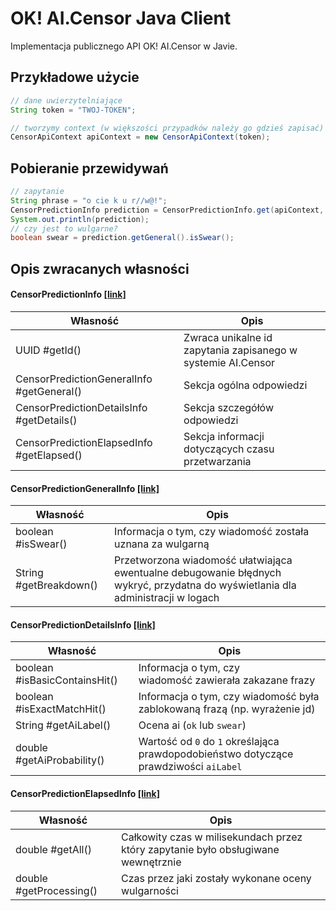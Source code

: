 # OK! AI.Censor Java Client
Implementacja publicznego API OK! AI.Censor w Javie.

## Przykładowe użycie
```java
// dane uwierzytelniające
String token = "TWOJ-TOKEN";

// tworzymy context (w większości przypadków należy go gdzieś zapisać)
CensorApiContext apiContext = new CensorApiContext(token);
```

## Pobieranie przewidywań
```java
// zapytanie
String phrase = "o cie k u r//w@!";
CensorPredictionInfo prediction = CensorPredictionInfo.get(apiContext, phrase);
System.out.println(prediction);
// czy jest to wulgarne?
boolean swear = prediction.getGeneral().isSwear();
```

## Opis zwracanych własności

#### CensorPredictionInfo [[link]](https://github.com/OkaeriPoland/ai-censor-java-client/blob/master/src/main/java/eu/okaeri/aicensor/client/info/CensorPredictionInfo.java)

| Własność  | Opis |
| ------------- | ------------- |
| UUID #getId() | Zwraca unikalne id zapytania zapisanego w systemie AI.Censor |
| CensorPredictionGeneralInfo #getGeneral() | Sekcja ogólna odpowiedzi |
| CensorPredictionDetailsInfo #getDetails() | Sekcja szczegółów odpowiedzi |
| CensorPredictionElapsedInfo #getElapsed() | Sekcja informacji dotyczących czasu przetwarzania |


#### CensorPredictionGeneralInfo [[link]](https://github.com/OkaeriPoland/ai-censor-java-client/blob/master/src/main/java/eu/okaeri/aicensor/client/info/CensorPredictionGeneralInfo.java)

| Własność  | Opis |
| ------------- | ------------- |
| boolean #isSwear() | Informacja o tym, czy wiadomość została uznana za wulgarną |
| String #getBreakdown() | Przetworzona wiadomość ułatwiająca ewentualne debugowanie błędnych wykryć, przydatna do wyświetlania dla administracji w logach |


#### CensorPredictionDetailsInfo [[link]](https://github.com/OkaeriPoland/ai-censor-java-client/blob/master/src/main/java/eu/okaeri/aicensor/client/info/CensorPredictionDetailsInfo.java)

| Własność  | Opis |
| ------------- | ------------- |
| boolean #isBasicContainsHit() | Informacja o tym, czy wiadomość zawierała zakazane frazy |
| boolean #isExactMatchHit() | Informacja o tym, czy wiadomość była zablokowaną frazą (np. wyrażenie jd) |
| String #getAiLabel() | Ocena ai (`ok` lub `swear`) |
| double #getAiProbability() | Wartość od `0` do `1` określająca prawdopodobieństwo dotyczące prawdziwości `aiLabel` |


#### CensorPredictionElapsedInfo [[link]](https://github.com/OkaeriPoland/ai-censor-java-client/blob/master/src/main/java/eu/okaeri/aicensor/client/info/CensorPredictionElapsedInfo.java)

| Własność  | Opis |
| ------------- | ------------- |
| double #getAll() | Całkowity czas w milisekundach przez który zapytanie było obsługiwane wewnętrznie |
| double #getProcessing() | Czas przez jaki zostały wykonane oceny wulgarności |
